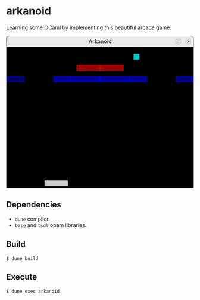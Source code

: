 # arkanoid

Learning some OCaml by implementing this beautiful arcade game.

![screenshot.png](res/screenshot.png)

## Dependencies

- `dune` compiler.
- `base` and `tsdl` opam libraries.

## Build

```shell
$ dune build
```

## Execute

```shell
$ dune exec arkanoid
```
